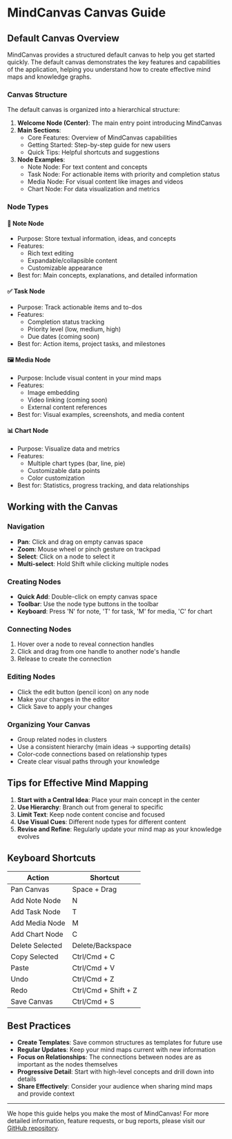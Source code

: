 # MindCanvas Canvas Guide

## Default Canvas Overview

MindCanvas provides a structured default canvas to help you get started quickly. The default canvas demonstrates the key features and capabilities of the application, helping you understand how to create effective mind maps and knowledge graphs.

### Canvas Structure

The default canvas is organized into a hierarchical structure:

1. **Welcome Node (Center)**: The main entry point introducing MindCanvas
2. **Main Sections**:
   - Core Features: Overview of MindCanvas capabilities
   - Getting Started: Step-by-step guide for new users
   - Quick Tips: Helpful shortcuts and suggestions
3. **Node Examples**:
   - Note Node: For text content and concepts
   - Task Node: For actionable items with priority and completion status
   - Media Node: For visual content like images and videos
   - Chart Node: For data visualization and metrics

### Node Types

#### 📝 Note Node
- Purpose: Store textual information, ideas, and concepts
- Features:
  - Rich text editing
  - Expandable/collapsible content
  - Customizable appearance
- Best for: Main concepts, explanations, and detailed information

#### ✅ Task Node
- Purpose: Track actionable items and to-dos
- Features:
  - Completion status tracking
  - Priority level (low, medium, high)
  - Due dates (coming soon)
- Best for: Action items, project tasks, and milestones

#### 🖼️ Media Node
- Purpose: Include visual content in your mind maps
- Features:
  - Image embedding
  - Video linking (coming soon)
  - External content references
- Best for: Visual examples, screenshots, and media content

#### 📊 Chart Node
- Purpose: Visualize data and metrics
- Features:
  - Multiple chart types (bar, line, pie)
  - Customizable data points
  - Color customization
- Best for: Statistics, progress tracking, and data relationships

## Working with the Canvas

### Navigation
- **Pan**: Click and drag on empty canvas space
- **Zoom**: Mouse wheel or pinch gesture on trackpad
- **Select**: Click on a node to select it
- **Multi-select**: Hold Shift while clicking multiple nodes

### Creating Nodes
- **Quick Add**: Double-click on empty canvas space
- **Toolbar**: Use the node type buttons in the toolbar
- **Keyboard**: Press 'N' for note, 'T' for task, 'M' for media, 'C' for chart

### Connecting Nodes
1. Hover over a node to reveal connection handles
2. Click and drag from one handle to another node's handle
3. Release to create the connection

### Editing Nodes
- Click the edit button (pencil icon) on any node
- Make your changes in the editor
- Click Save to apply your changes

### Organizing Your Canvas
- Group related nodes in clusters
- Use a consistent hierarchy (main ideas → supporting details)
- Color-code connections based on relationship types
- Create clear visual paths through your knowledge

## Tips for Effective Mind Mapping

1. **Start with a Central Idea**: Place your main concept in the center
2. **Use Hierarchy**: Branch out from general to specific
3. **Limit Text**: Keep node content concise and focused
4. **Use Visual Cues**: Different node types for different content
5. **Revise and Refine**: Regularly update your mind map as your knowledge evolves

## Keyboard Shortcuts

| Action | Shortcut |
|--------|----------|
| Pan Canvas | Space + Drag |
| Add Note Node | N |
| Add Task Node | T |
| Add Media Node | M |
| Add Chart Node | C |
| Delete Selected | Delete/Backspace |
| Copy Selected | Ctrl/Cmd + C |
| Paste | Ctrl/Cmd + V |
| Undo | Ctrl/Cmd + Z |
| Redo | Ctrl/Cmd + Shift + Z |
| Save Canvas | Ctrl/Cmd + S |

## Best Practices

- **Create Templates**: Save common structures as templates for future use
- **Regular Updates**: Keep your mind maps current with new information
- **Focus on Relationships**: The connections between nodes are as important as the nodes themselves
- **Progressive Detail**: Start with high-level concepts and drill down into details
- **Share Effectively**: Consider your audience when sharing mind maps and provide context

---

We hope this guide helps you make the most of MindCanvas! For more detailed information, feature requests, or bug reports, please visit our [GitHub repository](https://github.com/khushipandey-15/MindCanvas).
